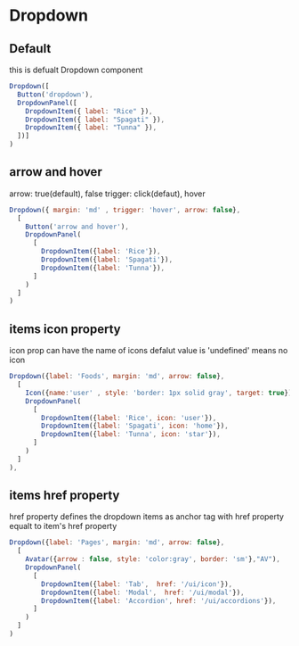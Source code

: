 # Dropdown

## Default

this is defualt Dropdown component

```js
Dropdown([
  Button('dropdown'),
  DropdownPanel([
    DropdownItem({ label: "Rice" }),
    DropdownItem({ label: "Spagati" }),
    DropdownItem({ label: "Tunna" }),
  ])]
)
```


## arrow and hover

arrow: true(default), false 
trigger: click(defaut), hover

```js
Dropdown({ margin: 'md' , trigger: 'hover', arrow: false},
  [
    Button('arrow and hover'),
    DropdownPanel(
      [
        DropdownItem({label: 'Rice'}),
        DropdownItem({label: 'Spagati'}),
        DropdownItem({label: 'Tunna'}),
      ]
    )
  ]
)
```

## items icon property

icon prop can have the name of icons defalut value is 'undefined' means no icon


```js
Dropdown({label: 'Foods', margin: 'md', arrow: false},
  [
    Icon({name:'user' , style: 'border: 1px solid gray', target: true}),
    DropdownPanel(
      [
        DropdownItem({label: 'Rice', icon: 'user'}),
        DropdownItem({label: 'Spagati', icon: 'home'}),
        DropdownItem({label: 'Tunna', icon: 'star'}),
      ]
    )
  ]
),
```

## items href property
href property defines the dropdown items as anchor tag with href property equalt to item's href property

```js
Dropdown({label: 'Pages', margin: 'md', arrow: false},
  [
    Avatar({arrow : false, style: 'color:gray', border: 'sm'},"AV"),
    DropdownPanel(
      [
        DropdownItem({label: 'Tab',  href: '/ui/icon'}),
        DropdownItem({label: 'Modal',  href: '/ui/modal'}),
        DropdownItem({label: 'Accordion', href: '/ui/accordions'}),
      ]
    )
  ]
)
```
